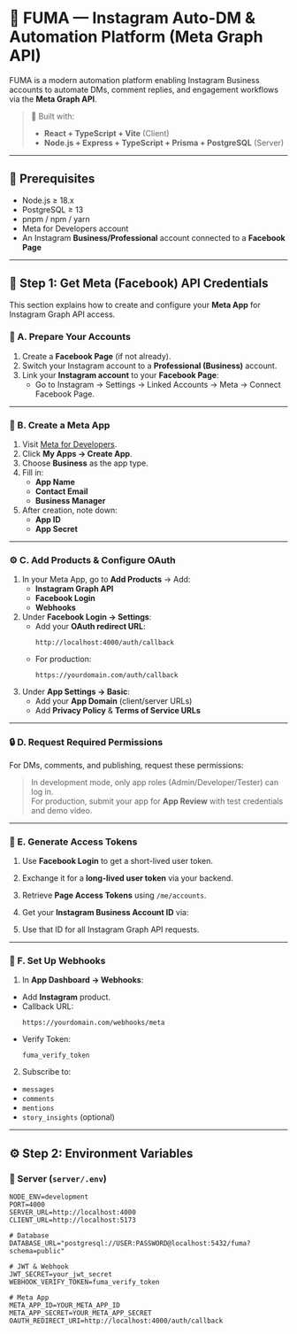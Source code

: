 # 🚀 FUMA — Instagram Auto-DM & Automation Platform (Meta Graph API)

FUMA is a modern automation platform enabling Instagram Business accounts to automate DMs, comment replies, and engagement workflows via the **Meta Graph API**.

> 🧠 Built with:
> - **React + TypeScript + Vite** (Client)
> - **Node.js + Express + TypeScript + Prisma + PostgreSQL** (Server)

---

## 🧰 Prerequisites

- Node.js ≥ 18.x  
- PostgreSQL ≥ 13  
- pnpm / npm / yarn  
- Meta for Developers account  
- An Instagram **Business/Professional** account connected to a **Facebook Page**

---

## 🔑 Step 1: Get Meta (Facebook) API Credentials

This section explains how to create and configure your **Meta App** for Instagram Graph API access.

### 🪪 A. Prepare Your Accounts

1. Create a **Facebook Page** (if not already).
2. Switch your Instagram account to a **Professional (Business)** account.
3. Link your **Instagram account** to your **Facebook Page**:
   - Go to Instagram → Settings → Linked Accounts → Meta → Connect Facebook Page.

---

### 🧩 B. Create a Meta App

1. Visit [Meta for Developers](https://developers.facebook.com/).
2. Click **My Apps → Create App**.
3. Choose **Business** as the app type.
4. Fill in:
   - **App Name**
   - **Contact Email**
   - **Business Manager**
5. After creation, note down:
   - **App ID**
   - **App Secret**

---

### ⚙️ C. Add Products & Configure OAuth

1. In your Meta App, go to **Add Products** → Add:
   - **Instagram Graph API**
   - **Facebook Login**
   - **Webhooks**
2. Under **Facebook Login → Settings**:
   - Add your **OAuth redirect URL**:
     ```
     http://localhost:4000/auth/callback
     ```
   - For production:
     ```
     https://yourdomain.com/auth/callback
     ```
3. Under **App Settings → Basic**:
   - Add your **App Domain** (client/server URLs)
   - Add **Privacy Policy** & **Terms of Service URLs**

---

### 🔒 D. Request Required Permissions

For DMs, comments, and publishing, request these permissions:


> In development mode, only app roles (Admin/Developer/Tester) can log in.  
> For production, submit your app for **App Review** with test credentials and demo video.

---

### 🔁 E. Generate Access Tokens

1. Use **Facebook Login** to get a short-lived user token.
2. Exchange it for a **long-lived user token** via your backend.
3. Retrieve **Page Access Tokens** using `/me/accounts`.
4. Get your **Instagram Business Account ID** via:

5. Use that ID for all Instagram Graph API requests.

---

### 📡 F. Set Up Webhooks

1. In **App Dashboard → Webhooks**:
- Add **Instagram** product.
- Callback URL:  
  ```
  https://yourdomain.com/webhooks/meta
  ```
- Verify Token:  
  ```
  fuma_verify_token
  ```
2. Subscribe to:
- `messages`
- `comments`
- `mentions`
- `story_insights` (optional)

---

## ⚙️ Step 2: Environment Variables

### 🔹 Server (`server/.env`)
```env
NODE_ENV=development
PORT=4000
SERVER_URL=http://localhost:4000
CLIENT_URL=http://localhost:5173

# Database
DATABASE_URL="postgresql://USER:PASSWORD@localhost:5432/fuma?schema=public"

# JWT & Webhook
JWT_SECRET=your_jwt_secret
WEBHOOK_VERIFY_TOKEN=fuma_verify_token

# Meta App
META_APP_ID=YOUR_META_APP_ID
META_APP_SECRET=YOUR_META_APP_SECRET
OAUTH_REDIRECT_URI=http://localhost:4000/auth/callback


